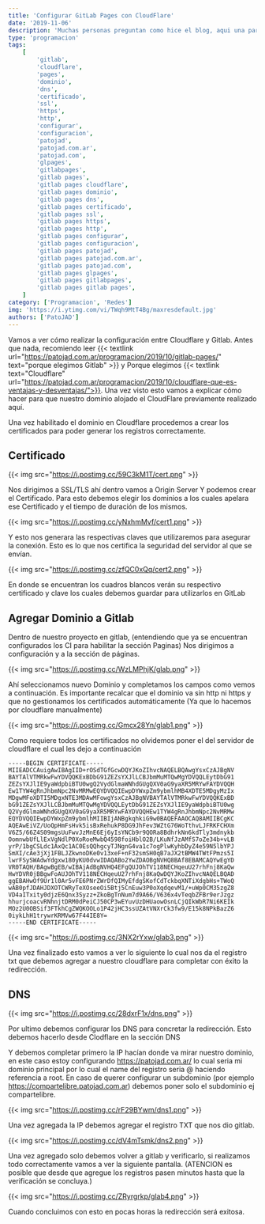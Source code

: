 ```yaml
---
title: 'Configurar GitLab Pages con CloudFlare'
date: '2019-11-06'
description: 'Muchas personas preguntan como hice el blog, aqui una parte mas de como configurar CloudFlare para el dominio del GitLab Pages.'
type: 'programacion'
tags:
    [
        'gitlab',
        'cloudflare',
        'pages',
        'dominio',
        'dns',
        'certificado',
        'ssl',
        'https',
        'http',
        'configurar',
        'configuracion',
        'patojad',
        'patojad.com.ar',
        'patojad.com',
        'glpages',
        'gitlabpages',
        'gitlab pages',
        'gitlab pages cloudflare',
        'gitlab pages dominio',
        'gitlab pages dns',
        'gitlab pages certificado',
        'gitlab pages ssl',
        'gitlab pages https',
        'gitlab pages http',
        'gitlab pages configurar',
        'gitlab pages configuracion',
        'gitlab pages patojad',
        'gitlab pages patojad.com.ar',
        'gitlab pages patojad.com',
        'gitlab pages glpages',
        'gitlab pages gitlabpages',
        'gitlab pages gitlab pages',
    ]
category: ['Programacion', 'Redes']
img: 'https://i.ytimg.com/vi/TWqh9MtT4Bg/maxresdefault.jpg'
authors: ['PatoJAD']
---
```


Vamos a ver cómo realizar la configuración entre Cloudflare y Gitlab. Antes que nada, recomiendo leer {{< textlink url="https://patojad.com.ar/programacion/2019/10/gitlab-pages/" text="porque elegimos Gitlab" >}} y Porque elegimos {{< textlink text="Cloudflare" url="https://patojad.com.ar/programacion/2019/10/cloudflare-que-es-ventajas-y-desventajas/">}}. Una vez visto esto vamos a explicar cómo hacer para que nuestro dominio alojado el CloudFlare previamente realizado aquí.

Una vez habilitado el dominio en Cloudflare procedemos a crear los certificados para poder generar los registros correctamente.

## Certificado

{{< img src="https://i.postimg.cc/59C3kM1T/cert.png" >}}

Nos dirigimos a SSL/TLS ahí dentro vamos a Origin Server Y podemos crear el Certificado. Para esto debemos elegir los dominios a los cuales apelara ese Certificado y el tiempo de duración de los mismos.

{{< img src="https://i.postimg.cc/yNxhmMvf/cert1.png" >}}

Y esto nos generara las respectivas claves que utilizaremos para asegurar la conexión. Esto es lo que nos certifica la seguridad del servidor al que se envían.

{{< img src="https://i.postimg.cc/zfQC0xQq/cert2.png" >}}

En donde se encuentran los cuadros blancos verán su respectivo certificado y clave los cuales debemos guardar para utilizarlos en GitLab

## Agregar Dominio a Gitlab

Dentro de nuestro proyecto en gitlab, (entendiendo que ya se encuentran configurados los CI para habilitar la sección Paginas) Nos dirigimos a configuración y a la sección de páginas.

{{< img src="https://i.postimg.cc/WzLMPhjK/glab.png" >}}

Ahí seleccionamos nuevo Dominio y completamos los campos como vemos a continuación. Es importante recalcar que el dominio va sin http ni https y que no gestionamos los certificados automáticamente (Ya que lo hacemos por cloudflare manualmente)

{{< img src="https://i.postimg.cc/Gmcx28Yn/glab1.png" >}}

Como requiere todos los certificados no olvidemos poner el del servidor de cloudflare el cual les dejo a continuación

    -----BEGIN CERTIFICATE-----
    MIIEADCCAuigAwIBAgIID+rOSdTGfGcwDQYJKoZIhvcNAQELBQAwgYsxCzAJBgNV
    BAYTAlVTMRkwFwYDVQQKExBDbG91ZEZsYXJlLCBJbmMuMTQwMgYDVQQLEytDbG91
    ZEZsYXJlIE9yaWdpbiBTU0wgQ2VydGlmaWNhdGUgQXV0aG9yaXR5MRYwFAYDVQQH
    Ew1TYW4gRnJhbmNpc2NvMRMwEQYDVQQIEwpDYWxpZm9ybmlhMB4XDTE5MDgyMzIx
    MDgwMFoXDTI5MDgxNTE3MDAwMFowgYsxCzAJBgNVBAYTAlVTMRkwFwYDVQQKExBD
    bG91ZEZsYXJlLCBJbmMuMTQwMgYDVQQLEytDbG91ZEZsYXJlIE9yaWdpbiBTU0wg
    Q2VydGlmaWNhdGUgQXV0aG9yaXR5MRYwFAYDVQQHEw1TYW4gRnJhbmNpc2NvMRMw
    EQYDVQQIEwpDYWxpZm9ybmlhMIIBIjANBgkqhkiG9w0BAQEFAAOCAQ8AMIIBCgKC
    AQEAwEiVZ/UoQpHmFsHvk5isBxRehukP8DG9JhFev3WZtG76WoTthvLJFRKFCHXm
    V6Z5/66Z4S09mgsUuFwvJzMnE6Ej6yIsYNCb9r9QORa8BdhrkNn6kdTly3mdnykb
    OomnwbUfLlExVgNdlP0XoRoeMwbQ4598foiHblO2B/LKuNfJzAMfS7oZe34b+vLB
    yrP/1bgCSLdc1AxQc1AC0EsQQhgcyTJNgnG4va1c7ogPlwKyhbDyZ4e59N5lbYPJ
    SmXI/cAe3jXj1FBLJZkwnoDKe0v13xeF+nF32smSH0qB7aJX2tBMW4TWtFPmzs5I
    lwrFSySWAdwYdgxw180yKU0dvwIDAQABo2YwZDAOBgNVHQ8BAf8EBAMCAQYwEgYD
    VR0TAQH/BAgwBgEB/wIBAjAdBgNVHQ4EFgQUJOhTV118NECHqeuU27rhFnj8KaQw
    HwYDVR0jBBgwFoAUJOhTV118NECHqeuU27rhFnj8KaQwDQYJKoZIhvcNAQELBQAD
    ggEBAHwOf9Ur1l0Ar5vFE6PNrZWrDfQIMyEfdgSKofCdTckbqXNTiXdgbHs+TWoQ
    wAB0pfJDAHJDXOTCWRyTeXOseeOi5Btj5CnEuw3P0oXqdqevM1/+uWp0CM35zgZ8
    VD4aITxity0djzE6Qnx3Syzz+ZkoBgTnNum7d9A66/V636x4vTeqbZFBr9erJzgz
    hhurjcoacvRNhnjtDRM0dPeiCJ50CP3wEYuvUzDHUaowOsnLCjQIkWbR7Ni6KEIk
    MOz2U0OBSif3FTkhCgZWQKOOLo1P42jHC3ssUZAtVNXrCk3fw9/E15k8NPkBazZ6
    0iykLhH1trywrKRMVw67F44IE8Y=
    -----END CERTIFICATE-----

{{< img src="https://i.postimg.cc/3NX2rYxw/glab3.png" >}}

Una vez finalizado esto vamos a ver lo siguiente lo cual nos da el registro txt que debemos agregar a nuestro cloudflare para completar con éxito la redirección.

## DNS

{{< img src="https://i.postimg.cc/28dxrF1x/dns.png" >}}

Por ultimo debemos configurar los DNS para concretar la redirección. Esto debemos hacerlo desde Clodflare en la sección DNS

Y debemos completar primero la IP hacían donde va mirar nuestro dominio, en este caso estoy configurando https://patojad.com.ar/ lo cual seria mi dominio principal por lo cual el name del registro seria @ haciendo referencia a root. En caso de querer configurar un subdominio (por ejemplo https://compartelibre.patojad.com.ar) debemos poner solo el subdominio ej compartelibre.

{{< img src="https://i.postimg.cc/rF29BYwm/dns1.png" >}}

Una vez agregada la IP debemos agregar el registro TXT que nos dio gitlab.

{{< img src="https://i.postimg.cc/dV4mTsmk/dns2.png" >}}

Una vez agregado solo debemos volver a gitlab y verificarlo, si realizamos todo correctamente vamos a ver la siguiente pantalla. (ATENCION es posible que desde que agregue los registros pasen minutos hasta que la verificación se concluya.)

{{< img src="https://i.postimg.cc/ZRyrgrkp/glab4.png" >}}

Cuando concluimos con esto en pocas horas la redirección será exitosa.
